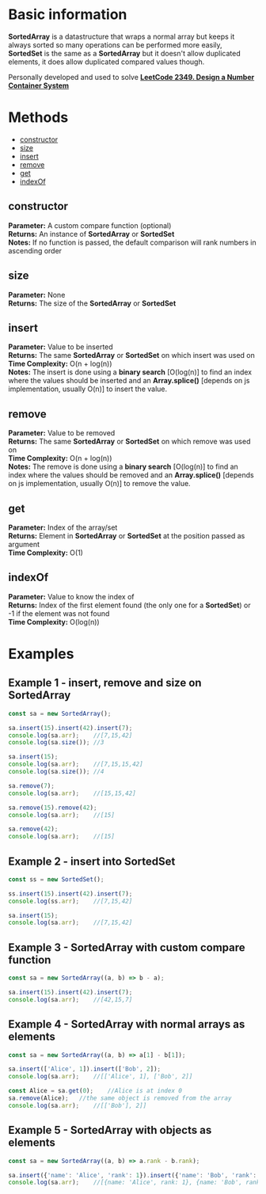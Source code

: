 # Basic information
**SortedArray** is a datastructure that wraps a normal array but keeps it always sorted so many operations can be performed more easily, **SortedSet** is the same as a **SortedArray** but it doesn't allow duplicated elements, it does allow duplicated compared values though.

Personally developed and used to solve [**LeetCode 2349. Design a Number Container System**](https://leetcode.com/problems/design-a-number-container-system/)

# Methods
- [constructor](#constructor)
- [size](#size)
- [insert](#insert)
- [remove](#remove)
- [get](#get)
- [indexOf](#indexof)


## constructor
**Parameter:** A custom compare function (optional)\
**Returns:** An instance of **SortedArray** or **SortedSet**\
**Notes:** If no function is passed, the default comparison will rank numbers in ascending order

## size
**Parameter:** None\
**Returns:** The size of the **SortedArray** or **SortedSet**

## insert
**Parameter:** Value to be inserted\
**Returns:** The same **SortedArray** or **SortedSet** on which insert was used on\
**Time Complexity:** O(n + log(n))\
**Notes:** The insert is done using a **binary search** [O(log(n)] to find an index where the values should be inserted and an **Array.splice()** [depends on js implementation, usually O(n)] to insert the value.

## remove
**Parameter:** Value to be removed\
**Returns:** The same **SortedArray** or **SortedSet** on which remove was used on\
**Time Complexity:** O(n + log(n))\
**Notes:** The remove is done using a **binary search** [O(log(n)] to find an index where the values should be removed and an **Array.splice()** [depends on js implementation, usually O(n)] to remove the value.

## get
**Parameter:** Index of the array/set\
**Returns:** Element in **SortedArray** or **SortedSet** at the position passed as argument\
**Time Complexity:** O(1)

## indexOf
**Parameter:** Value to know the index of\
**Returns:** Index of the first element found (the only one for a **SortedSet**) or -1 if the element was not found\
**Time Complexity:** O(log(n))

# Examples
## Example 1 - insert, remove and size on SortedArray
```js
const sa = new SortedArray();

sa.insert(15).insert(42).insert(7);
console.log(sa.arr);	//[7,15,42]
console.log(sa.size());	//3

sa.insert(15);
console.log(sa.arr);	//[7,15,15,42]
console.log(sa.size());	//4

sa.remove(7);
console.log(sa.arr);	//[15,15,42]

sa.remove(15).remove(42);
console.log(sa.arr);	//[15]

sa.remove(42);
console.log(sa.arr);	//[15]
```

## Example 2 - insert into SortedSet
```js
const ss = new SortedSet();

ss.insert(15).insert(42).insert(7);
console.log(ss.arr);	//[7,15,42]

sa.insert(15);
console.log(sa.arr);	//[7,15,42]
```

## Example 3 - SortedArray with custom compare function
```js
const sa = new SortedArray((a, b) => b - a);

sa.insert(15).insert(42).insert(7);
console.log(sa.arr);	//[42,15,7]
```

## Example 4 - SortedArray with normal arrays as elements
```js
const sa = new SortedArray((a, b) => a[1] - b[1]);

sa.insert(['Alice', 1]).insert(['Bob', 2]);
console.log(sa.arr);	//[['Alice', 1], ['Bob', 2]]

const Alice = sa.get(0);	//Alice is at index 0
sa.remove(Alice);	//the same object is removed from the array
console.log(sa.arr);	//[['Bob'], 2]]
```


## Example 5 - SortedArray with objects as elements
```js
const sa = new SortedArray((a, b) => a.rank - b.rank);

sa.insert({'name': 'Alice', 'rank': 1}).insert({'name': 'Bob', 'rank': 2});
console.log(sa.arr);	//[{name: 'Alice', rank: 1}, {name: 'Bob', rank: 2}]
```

